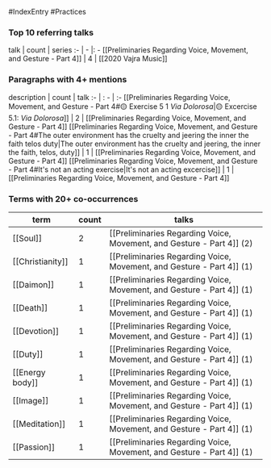 #IndexEntry #Practices

### Top 10 referring talks
talk | count | series
:- | - |: -
[[Preliminaries Regarding Voice, Movement, and Gesture - Part 4]] | 4 | [[2020 Vajra Music]]

### Paragraphs with 4+ mentions
description | count | talk
:- | : - | :-
[[Preliminaries Regarding Voice, Movement, and Gesture - Part 4#🟡 Exercise 5 1 _Via Dolorosa_\|🟡 Excercise 5.1: _Via Dolorosa_]] | 2 | [[Preliminaries Regarding Voice, Movement, and Gesture - Part 4]]
[[Preliminaries Regarding Voice, Movement, and Gesture - Part 4#The outer environment has the cruelty and jeering the inner the faith telos duty\|The outer environment has the cruelty and jeering, the inner the faith, telos, duty]] | 1 | [[Preliminaries Regarding Voice, Movement, and Gesture - Part 4]]
[[Preliminaries Regarding Voice, Movement, and Gesture - Part 4#It's not an acting exercise\|It's not an acting excercise]] | 1 | [[Preliminaries Regarding Voice, Movement, and Gesture - Part 4]]

### Terms with 20+ co-occurrences
term | count | talks
-|-|-
[[Soul]] | 2 | <span class="counts">[[Preliminaries Regarding Voice, Movement, and Gesture - Part 4]] (2)</span> 
[[Christianity]] | 1 | <span class="counts">[[Preliminaries Regarding Voice, Movement, and Gesture - Part 4]] (1)</span> 
[[Daimon]] | 1 | <span class="counts">[[Preliminaries Regarding Voice, Movement, and Gesture - Part 4]] (1)</span> 
[[Death]] | 1 | <span class="counts">[[Preliminaries Regarding Voice, Movement, and Gesture - Part 4]] (1)</span> 
[[Devotion]] | 1 | <span class="counts">[[Preliminaries Regarding Voice, Movement, and Gesture - Part 4]] (1)</span> 
[[Duty]] | 1 | <span class="counts">[[Preliminaries Regarding Voice, Movement, and Gesture - Part 4]] (1)</span> 
[[Energy body]] | 1 | <span class="counts">[[Preliminaries Regarding Voice, Movement, and Gesture - Part 4]] (1)</span> 
[[Image]] | 1 | <span class="counts">[[Preliminaries Regarding Voice, Movement, and Gesture - Part 4]] (1)</span> 
[[Meditation]] | 1 | <span class="counts">[[Preliminaries Regarding Voice, Movement, and Gesture - Part 4]] (1)</span> 
[[Passion]] | 1 | <span class="counts">[[Preliminaries Regarding Voice, Movement, and Gesture - Part 4]] (1)</span> 

